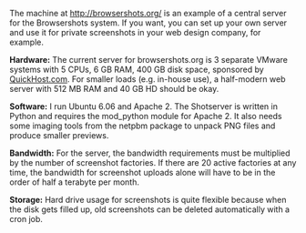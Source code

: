 The machine at http://browsershots.org/ is an example of a central server for the Browsershots system. If you want, you can set up your own server and use it for private screenshots in your web design company, for example.

**Hardware:** The current server for browsershots.org is 3 separate VMware systems with 5 CPUs, 6 GB RAM, 400 GB disk space, sponsored by [QuickHost.com](http://www.quickhost.com/). For smaller loads (e.g. in-house use), a half-modern web server with 512 MB RAM and 40 GB HD should be okay.

**Software:** I run Ubuntu 6.06 and Apache 2. The Shotserver is written in Python and requires the mod\_python module for Apache 2. It also needs some imaging tools from the netpbm package to unpack PNG files and produce smaller previews.

**Bandwidth:** For the server, the bandwidth requirements must be multiplied by the number of screenshot factories. If there are 20 active factories at any time, the bandwidth for screenshot uploads alone will have to be in the order of half a terabyte per month.

**Storage:** Hard drive usage for screenshots is quite flexible because when the disk gets filled up, old screenshots can be deleted automatically with a cron job.